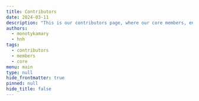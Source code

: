 ```yaml
---
title: Contributors
date: 2024-03-11
description: "This is our contributors page, where our core members, engineers, and community help to give hand to our research, our field notes, and this site: https://note.d.foundation/."
authors: 
  - monotykamary
  - hnh
tags: 
  - contributors
  - members
  - core
menu: main
type: null
hide_frontmatter: true
pinned: null
hide_title: false
---
```

